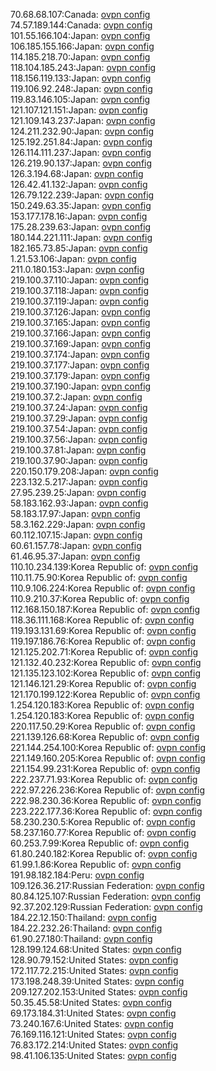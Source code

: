 70.68.68.107:Canada: [ovpn config](vpn/70_68_68_107.ovpn)  
74.57.189.144:Canada: [ovpn config](vpn/74_57_189_144.ovpn)  
101.55.166.104:Japan: [ovpn config](vpn/101_55_166_104.ovpn)  
106.185.155.166:Japan: [ovpn config](vpn/106_185_155_166.ovpn)  
114.185.218.70:Japan: [ovpn config](vpn/114_185_218_70.ovpn)  
118.104.185.243:Japan: [ovpn config](vpn/118_104_185_243.ovpn)  
118.156.119.133:Japan: [ovpn config](vpn/118_156_119_133.ovpn)  
119.106.92.248:Japan: [ovpn config](vpn/119_106_92_248.ovpn)  
119.83.146.105:Japan: [ovpn config](vpn/119_83_146_105.ovpn)  
121.107.121.151:Japan: [ovpn config](vpn/121_107_121_151.ovpn)  
121.109.143.237:Japan: [ovpn config](vpn/121_109_143_237.ovpn)  
124.211.232.90:Japan: [ovpn config](vpn/124_211_232_90.ovpn)  
125.192.251.84:Japan: [ovpn config](vpn/125_192_251_84.ovpn)  
126.114.111.237:Japan: [ovpn config](vpn/126_114_111_237.ovpn)  
126.219.90.137:Japan: [ovpn config](vpn/126_219_90_137.ovpn)  
126.3.194.68:Japan: [ovpn config](vpn/126_3_194_68.ovpn)  
126.42.41.132:Japan: [ovpn config](vpn/126_42_41_132.ovpn)  
126.79.122.239:Japan: [ovpn config](vpn/126_79_122_239.ovpn)  
150.249.63.35:Japan: [ovpn config](vpn/150_249_63_35.ovpn)  
153.177.178.16:Japan: [ovpn config](vpn/153_177_178_16.ovpn)  
175.28.239.63:Japan: [ovpn config](vpn/175_28_239_63.ovpn)  
180.144.221.111:Japan: [ovpn config](vpn/180_144_221_111.ovpn)  
182.165.73.85:Japan: [ovpn config](vpn/182_165_73_85.ovpn)  
1.21.53.106:Japan: [ovpn config](vpn/1_21_53_106.ovpn)  
211.0.180.153:Japan: [ovpn config](vpn/211_0_180_153.ovpn)  
219.100.37.110:Japan: [ovpn config](vpn/219_100_37_110.ovpn)  
219.100.37.118:Japan: [ovpn config](vpn/219_100_37_118.ovpn)  
219.100.37.119:Japan: [ovpn config](vpn/219_100_37_119.ovpn)  
219.100.37.126:Japan: [ovpn config](vpn/219_100_37_126.ovpn)  
219.100.37.165:Japan: [ovpn config](vpn/219_100_37_165.ovpn)  
219.100.37.166:Japan: [ovpn config](vpn/219_100_37_166.ovpn)  
219.100.37.169:Japan: [ovpn config](vpn/219_100_37_169.ovpn)  
219.100.37.174:Japan: [ovpn config](vpn/219_100_37_174.ovpn)  
219.100.37.177:Japan: [ovpn config](vpn/219_100_37_177.ovpn)  
219.100.37.179:Japan: [ovpn config](vpn/219_100_37_179.ovpn)  
219.100.37.190:Japan: [ovpn config](vpn/219_100_37_190.ovpn)  
219.100.37.2:Japan: [ovpn config](vpn/219_100_37_2.ovpn)  
219.100.37.24:Japan: [ovpn config](vpn/219_100_37_24.ovpn)  
219.100.37.29:Japan: [ovpn config](vpn/219_100_37_29.ovpn)  
219.100.37.54:Japan: [ovpn config](vpn/219_100_37_54.ovpn)  
219.100.37.56:Japan: [ovpn config](vpn/219_100_37_56.ovpn)  
219.100.37.81:Japan: [ovpn config](vpn/219_100_37_81.ovpn)  
219.100.37.90:Japan: [ovpn config](vpn/219_100_37_90.ovpn)  
220.150.179.208:Japan: [ovpn config](vpn/220_150_179_208.ovpn)  
223.132.5.217:Japan: [ovpn config](vpn/223_132_5_217.ovpn)  
27.95.239.25:Japan: [ovpn config](vpn/27_95_239_25.ovpn)  
58.183.162.93:Japan: [ovpn config](vpn/58_183_162_93.ovpn)  
58.183.17.97:Japan: [ovpn config](vpn/58_183_17_97.ovpn)  
58.3.162.229:Japan: [ovpn config](vpn/58_3_162_229.ovpn)  
60.112.107.15:Japan: [ovpn config](vpn/60_112_107_15.ovpn)  
60.61.157.78:Japan: [ovpn config](vpn/60_61_157_78.ovpn)  
61.46.95.37:Japan: [ovpn config](vpn/61_46_95_37.ovpn)  
110.10.234.139:Korea Republic of: [ovpn config](vpn/110_10_234_139.ovpn)  
110.11.75.90:Korea Republic of: [ovpn config](vpn/110_11_75_90.ovpn)  
110.9.106.224:Korea Republic of: [ovpn config](vpn/110_9_106_224.ovpn)  
110.9.210.37:Korea Republic of: [ovpn config](vpn/110_9_210_37.ovpn)  
112.168.150.187:Korea Republic of: [ovpn config](vpn/112_168_150_187.ovpn)  
118.36.111.168:Korea Republic of: [ovpn config](vpn/118_36_111_168.ovpn)  
119.193.131.69:Korea Republic of: [ovpn config](vpn/119_193_131_69.ovpn)  
119.197.186.76:Korea Republic of: [ovpn config](vpn/119_197_186_76.ovpn)  
121.125.202.71:Korea Republic of: [ovpn config](vpn/121_125_202_71.ovpn)  
121.132.40.232:Korea Republic of: [ovpn config](vpn/121_132_40_232.ovpn)  
121.135.123.102:Korea Republic of: [ovpn config](vpn/121_135_123_102.ovpn)  
121.146.121.29:Korea Republic of: [ovpn config](vpn/121_146_121_29.ovpn)  
121.170.199.122:Korea Republic of: [ovpn config](vpn/121_170_199_122.ovpn)  
1.254.120.183:Korea Republic of: [ovpn config](vpn/1_254_120_183.ovpn)  
1.254.120.183:Korea Republic of: [ovpn config](vpn/1_254_120_183.ovpn)  
220.117.50.29:Korea Republic of: [ovpn config](vpn/220_117_50_29.ovpn)  
221.139.126.68:Korea Republic of: [ovpn config](vpn/221_139_126_68.ovpn)  
221.144.254.100:Korea Republic of: [ovpn config](vpn/221_144_254_100.ovpn)  
221.149.160.205:Korea Republic of: [ovpn config](vpn/221_149_160_205.ovpn)  
221.154.99.231:Korea Republic of: [ovpn config](vpn/221_154_99_231.ovpn)  
222.237.71.93:Korea Republic of: [ovpn config](vpn/222_237_71_93.ovpn)  
222.97.226.236:Korea Republic of: [ovpn config](vpn/222_97_226_236.ovpn)  
222.98.230.36:Korea Republic of: [ovpn config](vpn/222_98_230_36.ovpn)  
223.222.177.36:Korea Republic of: [ovpn config](vpn/223_222_177_36.ovpn)  
58.230.230.5:Korea Republic of: [ovpn config](vpn/58_230_230_5.ovpn)  
58.237.160.77:Korea Republic of: [ovpn config](vpn/58_237_160_77.ovpn)  
60.253.7.99:Korea Republic of: [ovpn config](vpn/60_253_7_99.ovpn)  
61.80.240.182:Korea Republic of: [ovpn config](vpn/61_80_240_182.ovpn)  
61.99.1.86:Korea Republic of: [ovpn config](vpn/61_99_1_86.ovpn)  
191.98.182.184:Peru: [ovpn config](vpn/191_98_182_184.ovpn)  
109.126.36.217:Russian Federation: [ovpn config](vpn/109_126_36_217.ovpn)  
80.84.125.107:Russian Federation: [ovpn config](vpn/80_84_125_107.ovpn)  
92.37.202.129:Russian Federation: [ovpn config](vpn/92_37_202_129.ovpn)  
184.22.12.150:Thailand: [ovpn config](vpn/184_22_12_150.ovpn)  
184.22.232.26:Thailand: [ovpn config](vpn/184_22_232_26.ovpn)  
61.90.27.180:Thailand: [ovpn config](vpn/61_90_27_180.ovpn)  
128.199.124.68:United States: [ovpn config](vpn/128_199_124_68.ovpn)  
128.90.79.152:United States: [ovpn config](vpn/128_90_79_152.ovpn)  
172.117.72.215:United States: [ovpn config](vpn/172_117_72_215.ovpn)  
173.198.248.39:United States: [ovpn config](vpn/173_198_248_39.ovpn)  
209.127.202.153:United States: [ovpn config](vpn/209_127_202_153.ovpn)  
50.35.45.58:United States: [ovpn config](vpn/50_35_45_58.ovpn)  
69.173.184.31:United States: [ovpn config](vpn/69_173_184_31.ovpn)  
73.240.167.6:United States: [ovpn config](vpn/73_240_167_6.ovpn)  
76.169.116.121:United States: [ovpn config](vpn/76_169_116_121.ovpn)  
76.83.172.214:United States: [ovpn config](vpn/76_83_172_214.ovpn)  
98.41.106.135:United States: [ovpn config](vpn/98_41_106_135.ovpn)  
